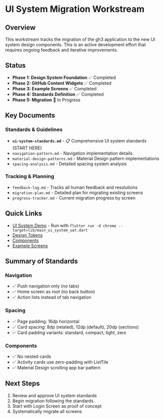 # UI System Migration Workstream

## Overview

This workstream tracks the migration of the gh3 application to the new UI system design components. This is an active development effort that requires ongoing feedback and iterative improvements.

## Status

- **Phase 1: Design System Foundation** ✅ Completed
- **Phase 2: GitHub Content Widgets** ✅ Completed  
- **Phase 3: Example Screens** ✅ Completed
- **Phase 4: Standards Definition** ✅ Completed
- **Phase 5: Migration** 🚧 In Progress

## Key Documents

### Standards & Guidelines
- **`ui-system-standards.md`** - 📋 Comprehensive UI system standards (START HERE)
- `navigation-pattern.md` - Navigation implementation details
- `material-design-patterns.md` - Material Design pattern implementations
- `spacing-analysis.md` - Detailed spacing system analysis

### Tracking & Planning
- `feedback-log.md` - Tracks all human feedback and resolutions
- `migration-plan.md` - Detailed plan for migrating existing screens
- `progress-tracker.md` - Current migration progress by screen

## Quick Links

- [UI System Demo](../../../lib/main_ui_system_uat.dart) - Run with `flutter run -d chrome --target=lib/main_ui_system_uat.dart`
- [Design Tokens](../../../lib/src/ui-system/tokens/gh_tokens.dart)
- [Components](../../../lib/src/ui-system/components/)
- [Example Screens](../../../lib/src/ui-system/example_screens/)

## Summary of Standards

### Navigation
- ✅ Push navigation only (no tabs)
- ✅ Home screen as root (no back button)
- ✅ Action lists instead of tab navigation

### Spacing
- ✅ Page padding: 16dp horizontal
- ✅ Card spacing: 8dp (related), 12dp (default), 20dp (sections)
- ✅ Card padding variants: standard, compact, tight, zero

### Components
- ✅ No nested cards
- ✅ Activity cards use zero-padding with ListTile
- ✅ Material Design scrolling app bar pattern

## Next Steps

1. Review and approve UI system standards
2. Begin migration following the standards
3. Start with Login Screen as proof of concept
4. Systematically migrate all screens
